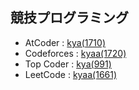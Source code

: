 ## 競技プログラミング
- AtCoder : [kya(1710)](https://atcoder.jp/users/kya)
- Codeforces : [kyaa(1720)](https://codeforces.com/profile/kyaa)
- Top Coder : [kya(991)](https://www.topcoder.com/members/kya)
- LeetCode : [kyaa(1661)](https://leetcode.com/kyaa/)